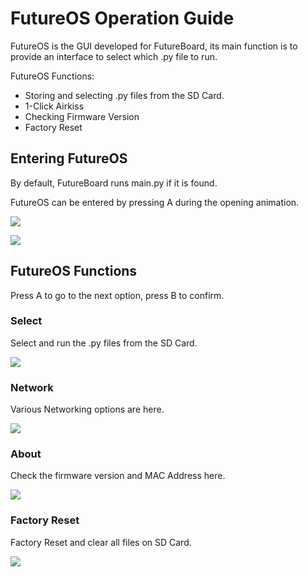 # FutureOS Operation Guide

FutureOS is the GUI developed for FutureBoard, its main function is to provide an interface to select which .py file to run.

FutureOS Functions:

- Storing and selecting .py files from the SD Card.
- 1-Click Airkiss
- Checking Firmware Version
- Factory Reset

## Entering FutureOS

By default, FutureBoard runs main.py if it is found.

FutureOS can be entered by pressing A during the opening animation.

![](./images/futureos1.png)

![](./images/futureos2eng.jpg)

## FutureOS Functions

Press A to go to the next option, press B to confirm.

### Select

Select and run the .py files from the SD Card.

![](./images/futureos3eng.jpg)

### Network

Various Networking options are here.

![](./images/futureos4eng.jpg)

### About

Check the firmware version and MAC Address here.

![](./images/futureos5eng.jpg)

### Factory Reset

Factory Reset and clear all files on SD Card.

![](./images/futureos6eng.jpg)